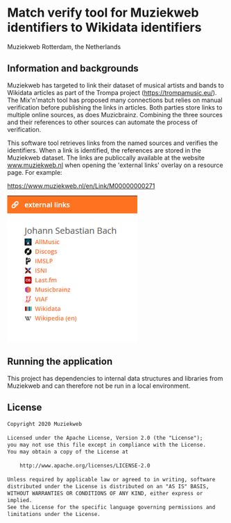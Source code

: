 # Match verify tool for Muziekweb identifiers to Wikidata identifiers

Muziekweb Rotterdam, the Netherlands

## Information and backgrounds

Muziekweb has targeted to link their dataset of musical artists and bands to 
Wikidata articles as part of the Trompa project (https://trompamusic.eu/). The 
Mix'n'match tool has proposed many connections but relies on manual 
verification before publishing the links in articles. Both parties store links 
to multiple online sources, as does Muzicbrainz. Combining the three sources 
and their references to other sources can automate the process of verification.

This software tool retrieves links from the named sources and verifies the 
identifiers. When a link is identified, the references are stored in the 
Muziekweb dataset. The links are publiccally available at the website 
www.muziekweb.nl when opening the 'external links' overlay on a resource page. 
For example:

https://www.muziekweb.nl/en/Link/M00000000271

![Links example](https://raw.githubusercontent.com/CasperCDR/wikidata-match-verify/main/external-links.png "Example of external links on Muziekweb")

## Running the application

This project has dependencies to internal data structures and libraries from 
Muziekweb and can therefore not be run in a local environment. 

## License

```
Copyright 2020 Muziekweb

Licensed under the Apache License, Version 2.0 (the "License");
you may not use this file except in compliance with the License.
You may obtain a copy of the License at

    http://www.apache.org/licenses/LICENSE-2.0

Unless required by applicable law or agreed to in writing, software
distributed under the License is distributed on an "AS IS" BASIS,
WITHOUT WARRANTIES OR CONDITIONS OF ANY KIND, either express or implied.
See the License for the specific language governing permissions and
limitations under the License.
```
